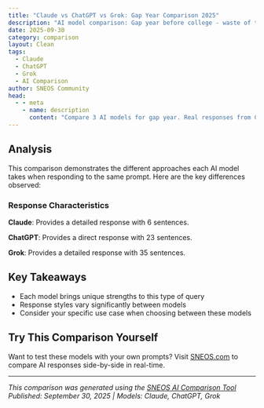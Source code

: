 ```yaml
---
title: "Claude vs ChatGPT vs Grok: Gap Year Comparison 2025"
description: "AI model comparison: Gap year before college - waste of time or valuable experience?..."
date: 2025-09-30
category: comparison
layout: Clean
tags:
  - Claude
  - ChatGPT
  - Grok
  - AI Comparison
author: SNEOS Community
head:
  - - meta
    - name: description
      content: "Compare 3 AI models for gap year. Real responses from Claude, ChatGPT, Grok with detailed analysis."
---
```


<ChatComparison
  title="Claude vs ChatGPT vs Grok: Gap Year Comparison 2025"
  prompt="Gap year before college - waste of time or valuable experience?"
  :responses='{
    "Claude": "Gap years can be either valuable or wasteful depending on how they\u0027re used and whether they align with your goals. Here are the key factors:\n\n## When gap years tend to be valuable:\n- **Structured activities**: Work, internships, volunteering, or organized programs\n- **Clear goals**: Travel with purpose, skill development, or exploring career interests\n- **Personal growth needs**: Time to mature, gain independence, or recover from burnout\n- **Financial benefits**: Earning money for college or gaining work experience\n- **Academic uncertainty**: Using time to clarify major/career direction\n\n## Potential drawbacks:\n- **Loss of academic momentum**: May be harder to return to studying\n- **Peer timeline differences**: Friends moving ahead in their academic journey\n- **Opportunity costs**: Missing a year of earning potential post-graduation\n- **Lack of structure**: Without clear plans, time can be wasted\n\n## Research suggests:\n- Students who take structured gap years often return to college more motivated\n- Gap year students frequently show improved academic performance\n- Admission to competitive schools may be deferred but rarely denied\n\n## Bottom line:\nA gap year is most valuable when it\u0027s intentional rather than default. Ask yourself:\n- Do you have specific, achievable goals?\n- Will this time help you grow personally or professionally?\n- Are you taking time *for* something or just *from* something?\n\nThe \u0022right\u0022 choice depends entirely on your individual circumstances, maturity level, and what you hope to accomplish.",
    "ChatGPT": "Taking a gap year before college can be either a valuable experience or a waste of time, depending on how it is planned and utilized. Here are some points to consider for both perspectives:\n\n**Advantages of a Gap Year:**\n\n1. **Personal Growth:** A gap year can offer opportunities for self-discovery, maturity, and greater independence.\n2. **Work Experience:** Gaining work experience or internships can build skills and enhance a resume.\n3. **Travel and Cultural Exposure:** Traveling can broaden perspectives, increase cultural awareness, and inspire future academic or career goals.\n4. **Academic Clarity:** Time off can help clarify interests and passions, leading to better academic and career choices.\n5. **Burnout Prevention:** Taking a break after high school can prevent burnout and improve motivation and focus upon entering college.\n\n**Disadvantages of a Gap Year:**\n\n1. **Loss of Academic Momentum:** Some students may find it challenging to return to a structured academic environment after a year off.\n2. **Cost:** Travel or programs during a gap year can be expensive.\n3. **Risk of Losing Focus:** Without a clear plan, a gap year may lead to unproductive habits or distractions.\n4. **Delayed Career Start:** Entering the workforce later may impact long-term career timelines.\n\n**Conclusion:**\nA gap year is most beneficial when it is well-planned with clear goals, such as gaining experience, volunteering, or pursuing meaningful projects. Without direction, it can become a wasted year. Students should carefully evaluate their personal readiness, goals, and resources before deciding.\n\nIf you\u0027re considering a gap year, reflect on what you hope to achieve and create a structured plan to make the most of the time.",
    "Grok": "A gap year before college can be either a waste of time or a valuable experience, depending on how it\u2019s approached. Let\u2019s break it down with some data and reasoning.\n\n**Valuable Experience:**\n- **Personal Growth:** A structured gap year can foster independence, maturity, and self-awareness. A 2015 study by the Gap Year Association found that 88% of gap year students reported increased self-confidence, and 77% felt more prepared for college challenges. Time spent traveling, volunteering, or working can expose you to diverse perspectives and real-world problems, which can clarify goals or career paths.\n- **Skill Development:** Gap years often involve internships, jobs, or volunteer work, which build practical skills. For instance, working a job can teach financial responsibility\u201434% of gap year students in a 2019 survey reported improved financial literacy. Learning a language or gaining cultural competence through travel (e.g., immersion programs) can also be a resume booster.\n- **Academic Benefits:** Research from the University of Sydney (2017) showed that students who took a gap year had higher first-year college GPAs compared to direct entrants, suggesting that the break can recharge motivation and focus. A year off can prevent burnout after high school, especially if you\u2019ve been grinding through AP/IB courses or extracurriculars.\n- **Exploration:** If you\u2019re unsure about your major or career, a gap year can be a low-stakes way to test interests. For example, shadowing professionals or volunteering in a field can confirm or redirect your path before committing to a degree program.\n\n**Waste of Time:**\n- **Lack of Structure:** If a gap year is unplanned, it can lead to aimlessness. Without clear goals, you might end up binge-watching Netflix or working a dead-end job with little growth. A 2016 study by the National Center for Education Statistics noted that students who delayed college without a clear plan were 64% more likely to never enroll compared to those with structured delays.\n- **Lost Momentum:** Some students struggle to return to academics after a year off. The same NCES data found that delayed entrants had a lower 6-year college completion rate (around 40%) compared to direct entrants (around 60%). Habits of studying and discipline can fade without intentional effort to maintain them.\n- **Financial Burden:** Gap years can be expensive if you\u2019re traveling or participating in pricey programs (some cost $10,000\u2013$30,000). If not funded by savings or family, this can add debt or delay earning potential. Meanwhile, peers who start college immediately might be a year closer to a degree and job.\n- **Opportunity Cost:** Skipping straight to college means earlier access to networks, internships, and career-building opportunities. A gap year might put you \u201Cbehind\u201D in terms of graduating and entering the workforce, especially in competitive fields like tech or medicine where timelines matter.\n\n**Verdict:** It\u2019s not inherently a waste of time or a guaranteed benefit\u2014it hinges on execution. If you take a gap year, have a plan: set specific goals (e.g., \u201Clearn Spanish to fluency,\u201D \u201Csave $5,000 for tuition,\u201D \u201Cvolunteer 200 hours in healthcare\u201D). Budget carefully and avoid frittering away time. If you\u2019re prone to procrastination or lack direction, starting college might be the safer bet to maintain momentum.\n\nI\u2019ve seen friends thrive after gap years\u2014one traveled South America, picked up photography skills, and now freelances while studying. Another just played video games for 12 months and started college no better off. It\u2019s about intentionality. What\u2019s your situation\u2014do you have a plan or are you just looking to delay the inevitable?"
  }'
  published-date="12:13"
/>

## Analysis

This comparison demonstrates the different approaches each AI model takes when responding to the same prompt. Here are the key differences observed:

### Response Characteristics

**Claude**: Provides a detailed response with 6 sentences. 

**ChatGPT**: Provides a direct response with 23 sentences. 

**Grok**: Provides a detailed response with 35 sentences. 

## Key Takeaways

- Each model brings unique strengths to this type of query
- Response styles vary significantly between models
- Consider your specific use case when choosing between these models

## Try This Comparison Yourself

Want to test these models with your own prompts? Visit [SNEOS.com](https://sneos.com) to compare AI responses side-by-side in real-time.

---

*This comparison was generated using the [SNEOS AI Comparison Tool](https://sneos.com)*
*Published: September 30, 2025 | Models: Claude, ChatGPT, Grok*
